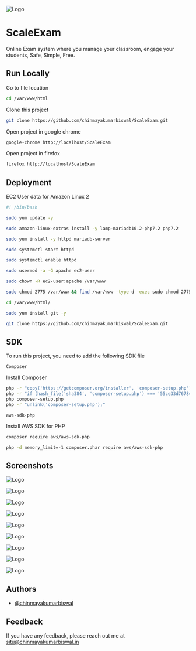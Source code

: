 
![Logo](https://chinmayakumarbiswal.github.io/ScaleExam/images/logo.png)


# ScaleExam

Online Exam system where you manage your classroom, engage your students, Safe, Simple, Free.


## Run Locally

Go to file location

```bash
cd /var/www/html
```

Clone this project

```bash
git clone https://github.com/chinmayakumarbiswal/ScaleExam.git
```

Open project in google chrome

```bash
google-chrome http://localhost/ScaleExam
```

Open project in firefox

```bash
firefox http://localhost/ScaleExam
```


## Deployment

EC2 User data for Amazon Linux 2

```bash
#! /bin/bash

sudo yum update -y

sudo amazon-linux-extras install -y lamp-mariadb10.2-php7.2 php7.2

sudo yum install -y httpd mariadb-server

sudo systemctl start httpd

sudo systemctl enable httpd

sudo usermod -a -G apache ec2-user

sudo chown -R ec2-user:apache /var/www

sudo chmod 2775 /var/www && find /var/www -type d -exec sudo chmod 2775 {} \;

cd /var/www/html/

sudo yum install git -y 

git clone https://github.com/chinmayakumarbiswal/ScaleExam.git


```


## SDK

To run this project, you need to add the following SDK file


`Composer `

Install Composer

```bash
php -r "copy('https://getcomposer.org/installer', 'composer-setup.php');"
php -r "if (hash_file('sha384', 'composer-setup.php') === '55ce33d7678c5a611085589f1f3ddf8b3c52d662cd01d4ba75c0ee0459970c2200a51f492d557530c71c15d8dba01eae') { echo 'Installer verified'; } else { echo 'Installer corrupt'; unlink('composer-setup.php'); } echo PHP_EOL;"
php composer-setup.php
php -r "unlink('composer-setup.php');"

```

`aws-sdk-php`

Install AWS SDK for  PHP

```bash
composer require aws/aws-sdk-php

php -d memory_limit=-1 composer.phar require aws/aws-sdk-php

```




## Screenshots


![Logo](https://chinmayakumarbiswal.github.io/ScaleExam/gitdata/Slide1.JPG)


![Logo](https://chinmayakumarbiswal.github.io/ScaleExam/gitdata/Slide2.JPG)


![Logo](https://chinmayakumarbiswal.github.io/ScaleExam/gitdata/Slide3.JPG)


![Logo](https://chinmayakumarbiswal.github.io/ScaleExam/gitdata/Slide4.JPG)


![Logo](https://chinmayakumarbiswal.github.io/ScaleExam/gitdata/Slide5.JPG)


![Logo](https://chinmayakumarbiswal.github.io/ScaleExam/gitdata/Slide6.JPG)


![Logo](https://chinmayakumarbiswal.github.io/ScaleExam/gitdata/Slide7.JPG)


![Logo](https://chinmayakumarbiswal.github.io/ScaleExam/gitdata/Slide8.JPG)


![Logo](https://chinmayakumarbiswal.github.io/ScaleExam/gitdata/Slide9.JPG)



## Authors

- [@chinmayakumarbiswal](https://www.github.com/chinmayakumarbiswal)


## Feedback

If you have any feedback, please reach out me at situ@chinmayakumarbiswal.in

